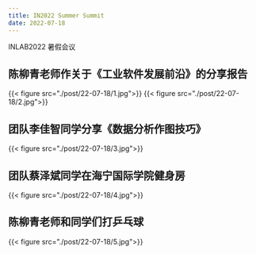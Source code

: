 ```yaml
---
title: IN2022 Summer Summit
date: 2022-07-18
---
```


INLAB2022 暑假会议



<!--more-->

## 陈柳青老师作关于《工业软件发展前沿》的分享报告

{{< figure src="./post/22-07-18/1.jpg">}}
{{< figure src="./post/22-07-18/2.jpg">}}

## 团队李佳智同学分享《数据分析作图技巧》

{{< figure src="./post/22-07-18/3.jpg">}}

## 团队蔡泽斌同学在海宁国际学院健身房

{{< figure src="./post/22-07-18/4.jpg">}}

## 陈柳青老师和同学们打乒乓球

{{< figure src="./post/22-07-18/5.jpg">}}